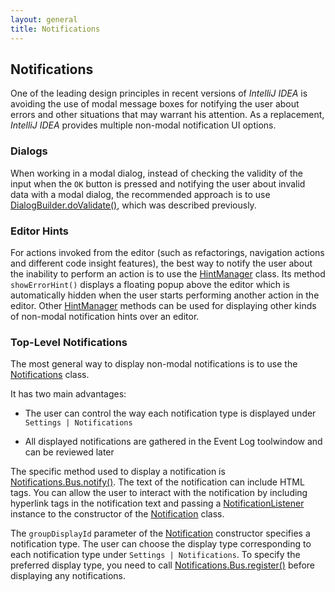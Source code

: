 ```yaml
---
layout: general
title: Notifications
---
```



## Notifications

One of the leading design principles in recent versions of *IntelliJ IDEA* is avoiding the use of modal message boxes for notifying the user about errors and other situations that may warrant his attention.
As a replacement, *IntelliJ IDEA* provides multiple non-modal notification UI options.

### Dialogs

When working in a modal dialog, instead of checking the validity of the input when the ```OK``` button is pressed and notifying the user about invalid data with a modal dialog, the recommended approach is to use
[DialogBuilder.doValidate()](https://github.com/JetBrains/intellij-community/blob/master/platform/platform-api/src/com/intellij/openapi/ui/DialogBuilder.java),
which was described previously.

### Editor Hints

For actions invoked from the editor (such as refactorings, navigation actions and different code insight features), the best way to notify the user about the inability to perform an action is to use the
[HintManager](https://github.com/JetBrains/intellij-community/blob/master/platform/platform-api/src/com/intellij/codeInsight/hint/HintManager.java)
class.
Its method ```showErrorHint()``` displays a floating popup above the editor which is automatically hidden when the user starts performing another action in the editor.
Other
[HintManager](https://github.com/JetBrains/intellij-community/blob/master/platform/platform-api/src/com/intellij/codeInsight/hint/HintManager.java)
methods can be used for displaying other kinds of non-modal notification hints over an editor.

### Top-Level Notifications

The most general way to display non-modal notifications is to use the
[Notifications](https://github.com/JetBrains/intellij-community/blob/master/platform/platform-api/src/com/intellij/notification/Notification.java)
class.

It has two main advantages:

*  The user can control the way each notification type is displayed under ```Settings | Notifications```

*  All displayed notifications are gathered in the Event Log toolwindow and can be reviewed later

The specific method used to display a notification is
[Notifications.Bus.notify()](https://github.com/JetBrains/intellij-community/blob/master/platform/platform-api/src/com/intellij/notification/Notification.java).
The text of the notification can include HTML tags.
You can allow the user to interact with the notification by including hyperlink tags in the notification text and passing a
[NotificationListener](https://github.com/JetBrains/intellij-community/blob/master/platform/platform-api/src/com/intellij/notification/NotificationListener.java)
instance to the constructor of the
[Notification](https://github.com/JetBrains/intellij-community/blob/master/platform/platform-api/src/com/intellij/notification/Notification.java)
class.

The ```groupDisplayId``` parameter of the
[Notification](https://github.com/JetBrains/intellij-community/blob/master/platform/platform-api/src/com/intellij/notification/Notification.java)
constructor specifies a notification type.
The user can choose the display type corresponding to each notification type under ```Settings | Notifications```.
To specify the preferred display type, you need to call
[Notifications.Bus.register()](https://github.com/JetBrains/intellij-community/blob/master/platform/platform-api/src/com/intellij/notification/Notification.java)
before displaying any notifications.

